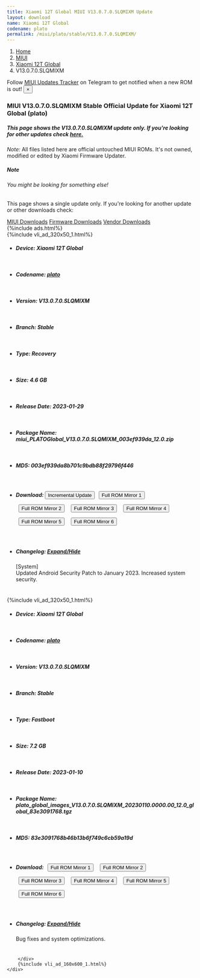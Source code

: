 ```yaml
---
title: Xiaomi 12T Global MIUI V13.0.7.0.SLQMIXM Update
layout: download
name: Xiaomi 12T Global
codename: plato
permalink: /miui/plato/stable/V13.0.7.0.SLQMIXM/
---
```

<nav aria-label="breadcrumb">
    <ol class="breadcrumb">
        <li class="breadcrumb-item"><a href="/">Home</a></li>
        <li class="breadcrumb-item"><a href="/miui/">MIUI</a></li>
        <li class="breadcrumb-item"><a href="/miui/plato/">Xiaomi 12T Global</a></li>
        <li class="breadcrumb-item active" aria-current="page">V13.0.7.0.SLQMIXM</li>
    </ol>
</nav>
<div class="alert alert-primary alert-dismissible fade show" role="alert">
    Follow <a href="https://t.me/MIUIUpdatesTracker" class="alert-link">MIUI Updates Tracker</a> on Telegram to get
    notified when a new ROM is out!
    <button type="button" class="close" data-dismiss="alert" aria-label="Close">
        <span aria-hidden="true">&times;</span>
    </button>
</div>
<div class="col-12 mx-auto">
    <h3 class="title bg-light p-2 rounded">MIUI V13.0.7.0.SLQMIXM Stable Official Update for Xiaomi 12T Global (plato)</h3>
    <h5>This page shows the V13.0.7.0.SLQMIXM update only. If you're looking for other updates check
        <a href="/miui/plato/">here.</a></h5>
    <p><i>Note: </i>All files listed here are official untouched MIUI ROMs.
        It's not owned, modified or edited by Xiaomi Firmware Updater.</p>
    <div class="card">
        <div class="card-body">
            <h5 class="card-title">Note</h5>
            <h6 class="card-subtitle mb-2 text-muted">You might be looking for something else!</h6>
            <p class="card-text">This page shows a single update only.
                If you're looking for another update or other downloads check:</p>
            <a href="/miui/" class="card-link">MIUI Downloads</a>
            <a href="/firmware/" class="card-link">Firmware Downloads</a>
            <a href="/vendor/" class="card-link">Vendor Downloads</a>
        </div>
    </div>
    {%include ads.html%}
    <div class="row justify-content-center">
        <div class="col-10" id="downloads">
                    <div class="card card-body">
            {%include vli_ad_320x50_1.html%}
            <ul class="list-unstyled">
                <li style="padding-bottom: 10px;">
                    <h5><b>Device: </b>Xiaomi 12T Global</h5>
                </li>
                <li style="padding-bottom: 10px;">
                    <h5><b>Codename: </b> <a href="/miui/plato/" target="_blank">plato</a> </h5>
                </li>
                <li style="padding-bottom: 10px;">
                    <h5><b>Version: </b>V13.0.7.0.SLQMIXM</h5>
                </li>
                <li style="padding-bottom: 10px;">
                    <h5><b>Branch: </b>Stable</h5>
                </li>
                <li style="padding-bottom: 10px;">
                    <h5><b>Type: </b>Recovery</h5>
                </li>
                <li style="padding-bottom: 10px;">
                    <h5><b>Size: </b>4.6 GB</h5>
                </li>
                <li style="padding-bottom: 10px;">
                    <h5><b>Release Date: </b>2023-01-29</h5>
                </li>
                <li style="padding-bottom: 10px;">
                    <h5><b>Package Name: </b><span id="filename" class="text-dark">miui_PLATOGlobal_V13.0.7.0.SLQMIXM_003ef939da_12.0.zip</span></h5>
                </li>
                <li style="padding-bottom: 10px;">
                    <h5><b>MD5: </b><span id="md5" class="text-muted">003ef939da8b701c9bdb88f29796f446</span></h5>
                </li>
                <li style="padding-bottom: 10px;">
                    <h5><b>Download: </b><button type="button" id="incremental_download" class="btn btn-warning" onclick="window.open('https://bigota.d.miui.com/V13.0.7.0.SLQMIXM/miui-blockota-plato_global-V13.0.5.0.SLQMIXM-V13.0.7.0.SLQMIXM-9f7c406001-12.0.zip', '_blank');"><i class="fa fa-download"></i> Incremental Update</button> <button type="button" id="download" class="btn btn-primary" style="margin: 7px;" onclick="window.open('https://cdn-ota.azureedge.net/V13.0.7.0.SLQMIXM/miui_PLATOGlobal_V13.0.7.0.SLQMIXM_003ef939da_12.0.zip', '_blank');"><i class="fa fa-download"></i> Full ROM Mirror 1</button> <button type="button" id="download" class="btn btn-primary" style="margin: 7px;" onclick="window.open('https://cdnorg.d.miui.com/V13.0.7.0.SLQMIXM/miui_PLATOGlobal_V13.0.7.0.SLQMIXM_003ef939da_12.0.zip', '_blank');"><i class="fa fa-download"></i> Full ROM Mirror 2</button> <button type="button" id="download" class="btn btn-primary" style="margin: 7px;" onclick="window.open('https://bkt-sgp-miui-ota-update-alisgp.oss-ap-southeast-1.aliyuncs.com/V13.0.7.0.SLQMIXM/miui_PLATOGlobal_V13.0.7.0.SLQMIXM_003ef939da_12.0.zip', '_blank');"><i class="fa fa-download"></i> Full ROM Mirror 3</button> <button type="button" id="download" class="btn btn-primary" style="margin: 7px;" onclick="window.open('https://bn.d.miui.com/V13.0.7.0.SLQMIXM/miui_PLATOGlobal_V13.0.7.0.SLQMIXM_003ef939da_12.0.zip', '_blank');"><i class="fa fa-download"></i> Full ROM Mirror 4</button> <button type="button" id="download" class="btn btn-primary" style="margin: 7px;" onclick="window.open('https://bigota.d.miui.com/V13.0.7.0.SLQMIXM/miui_PLATOGlobal_V13.0.7.0.SLQMIXM_003ef939da_12.0.zip', '_blank');"><i class="fa fa-download"></i> Full ROM Mirror 5</button> <button type="button" id="download" class="btn btn-primary" style="margin: 7px;" onclick="window.open('https://hugeota.d.miui.com/V13.0.7.0.SLQMIXM/miui_PLATOGlobal_V13.0.7.0.SLQMIXM_003ef939da_12.0.zip', '_blank');"><i class="fa fa-download"></i> Full ROM Mirror 6</button></h5>
                </li>
                <li style="padding-bottom: 10px;">
                    <h5><b>Changelog: </b><a href="#plato_1_changelog" data-toggle="collapse" role="button"
                            aria-expanded="false" aria-controls="plato_1_changelog"> <i class="fa fa-arrow-down"
                                aria-hidden="true"></i> Expand/Hide</a></h5>
                    <div class="collapse" id="plato_1_changelog">
                        <p id="changelog_text">[System]<br>Updated Android Security Patch to January 2023. Increased system security.</p>
                    </div>
                </li>
            </ul>
        </div>
        <div class="card card-body">
            {%include vli_ad_320x50_1.html%}
            <ul class="list-unstyled">
                <li style="padding-bottom: 10px;">
                    <h5><b>Device: </b>Xiaomi 12T Global</h5>
                </li>
                <li style="padding-bottom: 10px;">
                    <h5><b>Codename: </b> <a href="/miui/plato/" target="_blank">plato</a> </h5>
                </li>
                <li style="padding-bottom: 10px;">
                    <h5><b>Version: </b>V13.0.7.0.SLQMIXM</h5>
                </li>
                <li style="padding-bottom: 10px;">
                    <h5><b>Branch: </b>Stable</h5>
                </li>
                <li style="padding-bottom: 10px;">
                    <h5><b>Type: </b>Fastboot</h5>
                </li>
                <li style="padding-bottom: 10px;">
                    <h5><b>Size: </b>7.2 GB</h5>
                </li>
                <li style="padding-bottom: 10px;">
                    <h5><b>Release Date: </b>2023-01-10</h5>
                </li>
                <li style="padding-bottom: 10px;">
                    <h5><b>Package Name: </b><span id="filename" class="text-dark">plato_global_images_V13.0.7.0.SLQMIXM_20230110.0000.00_12.0_global_83e3091768.tgz</span></h5>
                </li>
                <li style="padding-bottom: 10px;">
                    <h5><b>MD5: </b><span id="md5" class="text-muted">83e3091768b46b13b6f749c6cb59a19d</span></h5>
                </li>
                <li style="padding-bottom: 10px;">
                    <h5><b>Download: </b> <button type="button" id="download" class="btn btn-primary" style="margin: 7px;" onclick="window.open('https://cdn-ota.azureedge.net/V13.0.7.0.SLQMIXM/plato_global_images_V13.0.7.0.SLQMIXM_20230110.0000.00_12.0_global_83e3091768.tgz', '_blank');"><i class="fa fa-download"></i> Full ROM Mirror 1</button> <button type="button" id="download" class="btn btn-primary" style="margin: 7px;" onclick="window.open('https://cdnorg.d.miui.com/V13.0.7.0.SLQMIXM/plato_global_images_V13.0.7.0.SLQMIXM_20230110.0000.00_12.0_global_83e3091768.tgz', '_blank');"><i class="fa fa-download"></i> Full ROM Mirror 2</button> <button type="button" id="download" class="btn btn-primary" style="margin: 7px;" onclick="window.open('https://bkt-sgp-miui-ota-update-alisgp.oss-ap-southeast-1.aliyuncs.com/V13.0.7.0.SLQMIXM/plato_global_images_V13.0.7.0.SLQMIXM_20230110.0000.00_12.0_global_83e3091768.tgz', '_blank');"><i class="fa fa-download"></i> Full ROM Mirror 3</button> <button type="button" id="download" class="btn btn-primary" style="margin: 7px;" onclick="window.open('https://bn.d.miui.com/V13.0.7.0.SLQMIXM/plato_global_images_V13.0.7.0.SLQMIXM_20230110.0000.00_12.0_global_83e3091768.tgz', '_blank');"><i class="fa fa-download"></i> Full ROM Mirror 4</button> <button type="button" id="download" class="btn btn-primary" style="margin: 7px;" onclick="window.open('https://bigota.d.miui.com/V13.0.7.0.SLQMIXM/plato_global_images_V13.0.7.0.SLQMIXM_20230110.0000.00_12.0_global_83e3091768.tgz', '_blank');"><i class="fa fa-download"></i> Full ROM Mirror 5</button> <button type="button" id="download" class="btn btn-primary" style="margin: 7px;" onclick="window.open('https://hugeota.d.miui.com/V13.0.7.0.SLQMIXM/plato_global_images_V13.0.7.0.SLQMIXM_20230110.0000.00_12.0_global_83e3091768.tgz', '_blank');"><i class="fa fa-download"></i> Full ROM Mirror 6</button></h5>
                </li>
                <li style="padding-bottom: 10px;">
                    <h5><b>Changelog: </b><a href="#plato_2_changelog" data-toggle="collapse" role="button"
                            aria-expanded="false" aria-controls="plato_2_changelog"> <i class="fa fa-arrow-down"
                                aria-hidden="true"></i> Expand/Hide</a></h5>
                    <div class="collapse" id="plato_2_changelog">
                        <p id="changelog_text">Bug fixes and system optimizations.</p>
                    </div>
                </li>
            </ul>
        </div>

        </div>
        {%include vli_ad_160x600_1.html%}
    </div>
</div>

